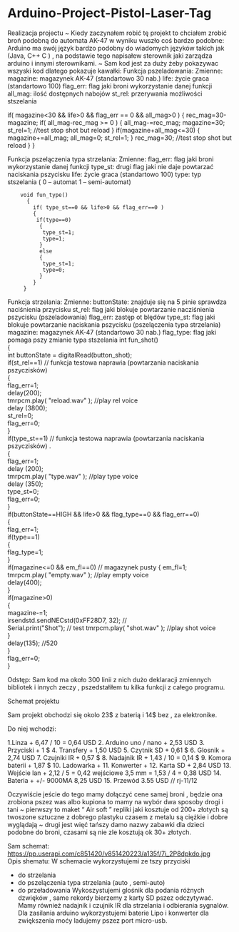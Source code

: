 # Arduino-Project-Pistol-Laser-Tag

Realizacja projectu
~ Kiedy zaczynałem robić tę projekt to chciałem zrobić broń podobną do automata AK-47 w wyniku wuszło coś bardzo podobne:
Arduino ma swój język bardzo podobny do wiadomych języków takich jak (Java, C++ C ) , na podstawie tego napisałew sterownik jaki zarządza arduino i innymi sterownikami.
~ Sam kod jest za duży żeby pokazywac wszyski kod dlatego pokazuje kawałki:
Funkcja pszeladowania:
Zmienne:
magazine: magazynek AK-47 (standartowo 30 nab.)
life: życie graca  (standartowo 100)
flag_err: flag jaki broni wykorzystanie danej funkcji
all_mag: ilość dostępnych nabojów
st_rel: przerywania możliwości stszelania 

if( magazine<30 && life>0 && flag_err == 0 && all_mag>0 ) 
{
rec_mag=30-magazine;
if( all_mag-rec_mag >= 0 )
{
all_mag-=rec_mag;
magazine=30;
st_rel=1; //test stop shot but reload
}
if(magazine+all_mag<=30)
{
magazine+=all_mag;
all_mag=0;
st_rel=1;
}
rec_mag=30; //test stop shot but reload
}
}




Funkcja pszelączenia typa strzelania:
Zmienne:
flag_err: flag jaki broni wykorzystanie danej funkcji
type_st: drugi flag jaki nie daje powtarzać naciskania pszycisku 
life: życie graca  (standartowo 100)
type: typ stszelania ( 0 – automat 1 – semi-automat)

        void fun_type()                                              
          {                                                          
            if( type_st==0 && life>0 && flag_err==0 )                  
            {                                                                                           
             if(type==0)                                            
              {                                                      
               type_st=1;                                            
               type=1;                                              
              }                                                     
              else                                                   
              {                                                      
               type_st=1;                                            
               type=0;                                               
              }                                                      
            }                                                        
         }                                                           

Funkcja strzelania:
Zmienne:
buttonState: znajduje się na 5 pinie sprawdza naciśnienia przycisku
st_rel: flag jaki blokuje powtarzanie nacziśnienia pszycisku (pszeladowania)
flag_err: zastęp ot blędów
type_st: flag jaki blokuje powtarzanie naciskania pszycisku (pszelączenia typa strzelania)
magazine: magazynek AK-47 (standartowo 30 nab.)
flag_type: flag jaki pomaga pszy zmianie typa stszelania
   int fun_shot()                                                                 
     {                                                                           
      int buttonState = digitalRead(button_shot);                                 
      if(st_rel==1) // funkcja testowa naprawia (powtarzania naciskania pszyczisków)          
      {                                                                           
        flag_err=1;                                                               
        delay(200);                                                               
        tmrpcm.play( "reload.wav" ); //play rel voice                            
        delay (3800);                                                             
        st_rel=0;                                                                 
        flag_err=0;                                                               
       }                                                                          
      if(type_st==1) // funkcja testowa naprawia (powtarzania naciskania pszyczisków)          .                
      {                                                                           
       flag_err=1;                                                                
       delay (200);                                                               
       tmrpcm.play( "type.wav" ); //play type voice                              
       delay (350);                                                               
       type_st=0;                                                                 
       flag_err=0;                                                                
      }                                                                           
      if(buttonState==HIGH && life>0 && flag_type==0 && flag_err==0)              
        {                                                                         
          flag_err=1;                                                             
          if(type==1)                                                             
           {                                                                      
            flag_type=1;                                                          
           }                                                                      
         if(magazine<=0 && em_fl==0) // magazynek pusty
          { em_fl=1;                                                              
            tmrpcm.play( "empty.wav" ); //play empty voice                        
            delay(400);                                                           
          }                                                                       
          if(magazine>0)                                                          
           {                                                                      
            magazine-=1;                                                          
            irsendstd.sendNECstd(0xFF28D7, 32);  //  
            Serial.print("Shot"); // test
            tmrpcm.play( "shot.wav" ); //play shot voice                
            }                                                                     
            delay(135); //520                                                     
           }                                                                      
           flag_err=0;                                                            
     }                                                                            

Odstęp:
Sam kod ma około 300 linii z nich dużo deklaracji zmiennych bibliotek i innych zeczy , pszedstałiłem tu kilka funkcji z całego programu.




Schemat projektu

Sam projekt obchodzi się okolo 23$ z baterią i 14$ bez , za elektronike.

Do niej wchodzi:

1.Linza + 6,47 / 10 = 0,64 USD
2. Arduino uno / nano + 2,53 USD
3. Przyciski + 1 $
4. Transfery + 1,50 USD
5. Czytnik SD + 0,61 $
6. Glosnik + 2,74 USD
7. Czujniki IR + 0,57 $
8. Nadajnik IR + 1,43 / 10 = 0,14 $
9. Komora baterii + 1,87 $
10. Ladowarka +
11. Konwerter + 
12. Karta SD + 2,84 USD
13. Wejście lan + 2,12 / 5 = 0,42 wejściowe 3,5 mm = 1,53 / 4 = 0,38 USD
14. Bateria + +/- 9000MA 8,25 USD
15. Przewód 3.55 USD // rj-11/12

Oczywiście jeście do tego mamy dołączyć cene samej broni , będzie ona zrobiona pszez was albo kupiona to mamy na wybór dwa sposoby 
drogi i tani 
~ pierwszy to maket “ Air soft ” repliki jaki kosztuje od 200+ złotych 
są twoszone sztuczne z dobrego plastyku czasem z metalu są ciężkie i dobre wyglądają
~ drugi jest więć tańszy damo nazwy zabawki dla dzieci podobne do broni, czasami są nie zle kosztują ok 30+ złotych.





Sam schemat:
https://pp.userapi.com/c851420/v851420223/a135f/7i_2P8dpkdo.jpg   
Opis shematu:
W schemacie wykorzystujemi ze tszy przyciski 
- do strzelania 
- do pszelączenia typa strzelania (auto , semi-auto)
- do przeładowania
Wykoszystujemi glośnik dla podania różnych dzwięków , same rekordy bierzemy z karty SD pszez odczytywać.
Mamy również nadajnik i czujnik IR dla strzelania i odbierania sygnalów.
Dla zasilania arduino wykorzystujemi baterie Lipo i konwerter dla zwiększenia moćy ladujemy pszez port micro-usb. 

